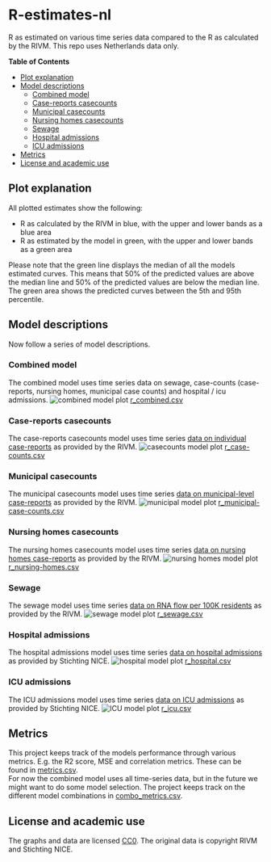 # R-estimates-nl
R as estimated on various time series data compared to the R as calculated by the RIVM. This repo uses Netherlands data only.
  
**Table of Contents**  
* [Plot explanation](#plot-explanation)  
* [Model descriptions](#model-descriptions)
  * [Combined model](#combined-model)
  * [Case-reports casecounts](#case-reports-casecounts)
  * [Municipal casecounts](#municipal-casecounts)
  * [Nursing homes casecounts](#nursing-homes-casecounts)
  * [Sewage](#sewage)
  * [Hospital admissions](#hospital-admissions)
  * [ICU admissions](#icu-admissions)
* [Metrics](#metrics)
* [License and academic use](#license-and-academic-use)

## Plot explanation
All plotted estimates show the following:
* R as calculated by the RIVM in blue, with the upper and lower bands as a blue area
* R as estimated by the model in green, with the upper and lower bands as a green area

Please note that the green line displays the median of all the models estimated curves. This means that 50% of the predicted values are above the median line and 50% of the predicted values are below the median line. The green area shows the predicted curves between the 5th and 95th percentile.

## Model descriptions
Now follow a series of model descriptions.

### Combined model
The combined model uses time series data on sewage, case-counts (case-reports, nursing homes, municipal case counts) and hospital / icu admissions.
![combined model plot](data/combined.png)
[r_combined.csv](data/r_combined.csv)


### Case-reports casecounts
The case-reports casecounts model uses time series [data on individual case-reports](https://data.rivm.nl/covid-19/COVID-19_casus_landelijk.html) as provided by the RIVM.
![casecounts model plot](data/case-counts.png)
[r_case-counts.csv](data/r_case-counts.csv)

### Municipal casecounts
The municipal casecounts model uses time series [data on municipal-level case-reports](https://data.rivm.nl/covid-19/COVID-19_aantallen_gemeente_per_dag.html) as provided by the RIVM.
![municipal model plot](data/municipal-case-counts.png)
[r_municipal-case-counts.csv](data/r_municipal-case-counts.csv)

### Nursing homes casecounts
The nursing homes casecounts model uses time series [data on nursing homes case-reports](https://data.rivm.nl/covid-19/COVID-19_verpleeghuizen.html) as provided by the RIVM.
![nursing homes model plot](data/nursing-homes.png)
[r_nursing-homes.csv](data/r_nursing-homes.csv)

### Sewage
The sewage model uses time series [data on RNA flow per 100K residents](https://data.rivm.nl/covid-19/COVID-19_rioolwaterdata.html) as provided by the RIVM.
![sewage model plot](data/sewage.png)
[r_sewage.csv](data/r_sewage.csv)

### Hospital admissions
The hospital admissions model uses time series [data on hospital admissions](https://www.stichting-nice.nl/covid-19-op-de-zkh.jsp) as provided by Stichting NICE.
![hospital model plot](data/hospital.png)
[r_hospital.csv](data/r_hospital.csv)

### ICU admissions
The ICU admissions model uses time series [data on ICU admissions](https://www.stichting-nice.nl/covid-19-op-de-ic.jsp) as provided by Stichting NICE.
![ICU model plot](data/icu.png)
[r_icu.csv](data/r_icu.csv)

## Metrics
This project keeps track of the models performance through various metrics. E.g. the R2 score, MSE and correlation metrics. These can be found in [metrics.csv](data/metrics.csv).  
For now the combined model uses all time-series data, but in the future we might want to do some model selection. The project keeps track on the different model combinations in [combo_metrics.csv](data/combo_metrics.csv).

## License and academic use
The graphs and data are licensed [CC0](https://creativecommons.org/share-your-work/public-domain/cc0/). The original data is copyright RIVM and Stichting NICE.
